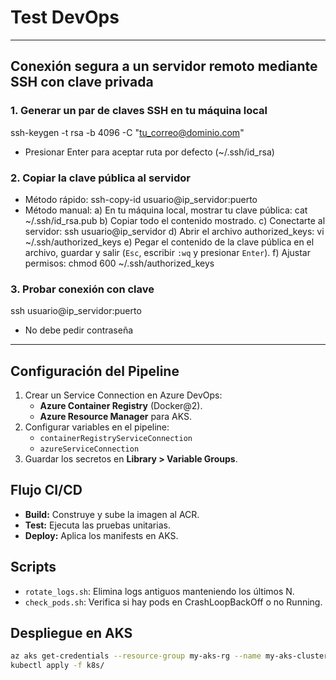 # Test DevOps
---
## Conexión segura a un servidor remoto mediante SSH con clave privada

### 1. Generar un par de claves SSH en tu máquina local
   ssh-keygen -t rsa -b 4096 -C "tu_correo@dominio.com"
   - Presionar Enter para aceptar ruta por defecto (~/.ssh/id_rsa)

### 2. Copiar la clave pública al servidor
   - Método rápido:
     ssh-copy-id usuario@ip_servidor:puerto
   - Método manual:
     a) En tu máquina local, mostrar tu clave pública:
        cat ~/.ssh/id_rsa.pub
     b) Copiar todo el contenido mostrado.
     c) Conectarte al servidor:
        ssh usuario@ip_servidor
     d) Abrir el archivo authorized_keys:
        vi ~/.ssh/authorized_keys
     e) Pegar el contenido de la clave pública en el archivo, guardar y salir (`Esc`, escribir `:wq` y presionar `Enter`).
     f) Ajustar permisos:
        chmod 600 ~/.ssh/authorized_keys

### 3. Probar conexión con clave
   ssh usuario@ip_servidor:puerto
   - No debe pedir contraseña

---

## Configuración del Pipeline
1. Crear un Service Connection en Azure DevOps:
   - **Azure Container Registry** (Docker@2).
   - **Azure Resource Manager** para AKS.
2. Configurar variables en el pipeline:
   - `containerRegistryServiceConnection`
   - `azureServiceConnection`
3. Guardar los secretos en **Library > Variable Groups**.

## Flujo CI/CD
- **Build:** Construye y sube la imagen al ACR.
- **Test:** Ejecuta las pruebas unitarias.
- **Deploy:** Aplica los manifests en AKS.

## Scripts
- `rotate_logs.sh`: Elimina logs antiguos manteniendo los últimos N.
- `check_pods.sh`: Verifica si hay pods en CrashLoopBackOff o no Running.

## Despliegue en AKS
```bash
az aks get-credentials --resource-group my-aks-rg --name my-aks-cluster
kubectl apply -f k8s/
